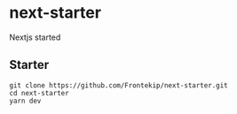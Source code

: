 # next-starter
Nextjs started

## Starter

    git clone https://github.com/Frontekip/next-starter.git
    cd next-starter
    yarn dev

